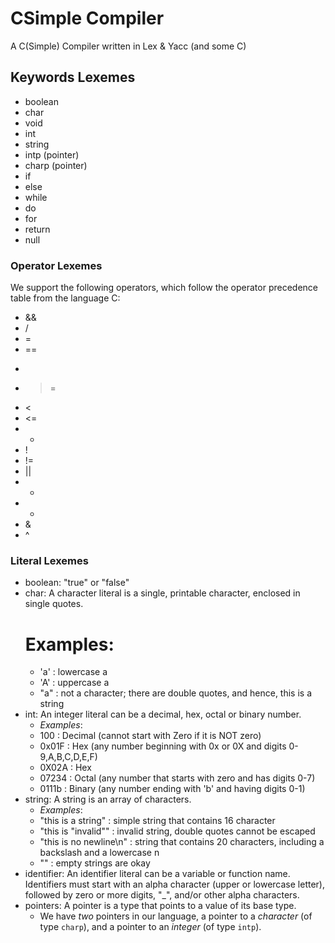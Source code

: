 # CSimple Compiler
A C(Simple) Compiler written in Lex & Yacc (and some C)

## Keywords Lexemes

* boolean
* char
* void
* int
* string
* intp (pointer)
* charp (pointer)
* if
* else
* while
* do
* for
* return
* null

### Operator Lexemes

We support the following operators, which follow the operator precedence table from the language C:

* && 
* /
* =
* ==
* >
* >=
* <
* <=
* -
* !
* !=
* ||
* +
* *
* &
* ^

### Literal Lexemes 

* boolean: "true" or "false"
* char: A character literal is a single, printable character, enclosed in single quotes. 
    # Examples:
    * 'a' : lowercase a
    * 'A' : uppercase a
    * "a" : not a character; there are double quotes, and hence, this is a string
* int: An integer literal can be a decimal, hex, octal or binary number.
    * *Examples*:
    * 100 : Decimal (cannot start with Zero if it is NOT zero)
    * 0x01F : Hex (any number beginning with 0x or 0X and digits 0-9,A,B,C,D,E,F)
    * 0X02A : Hex
    * 07234 : Octal (any number that starts with zero and has digits 0-7)
    * 0111b : Binary (any number ending with 'b' and having digits 0-1)
* string: A string is an array of characters.
    * *Examples*:
    * "this is a string" : simple string that contains 16 character
    * "this is \"invalid\"" : invalid string, double quotes cannot be escaped
    * "this is no newline\n" : string that contains 20 characters, including a backslash and a lowercase n
    * "" : empty strings are okay
* identifier: An identifier literal can be a variable or function name. Identifiers must start
with an alpha character (upper or lowercase letter), followed by zero or more digits, "_",
and/or other alpha characters.
* pointers: A pointer is a type that points to a value of its base type. 
    * We have *two* pointers in our language, a pointer to a *character* (of type `charp`), and a pointer to an *integer* (of type `intp`).